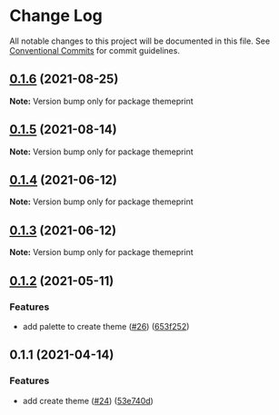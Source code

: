 # Change Log

All notable changes to this project will be documented in this file.
See [Conventional Commits](https://conventionalcommits.org) for commit guidelines.

## [0.1.6](https://github.com/themeprint/themeprint/compare/themeprint@0.1.5...themeprint@0.1.6) (2021-08-25)

**Note:** Version bump only for package themeprint





## [0.1.5](https://github.com/themeprint/themeprint/compare/themeprint@0.1.4...themeprint@0.1.5) (2021-08-14)

**Note:** Version bump only for package themeprint





## [0.1.4](https://github.com/themeprint/themeprint/compare/themeprint@0.1.3...themeprint@0.1.4) (2021-06-12)

**Note:** Version bump only for package themeprint





## [0.1.3](https://github.com/themeprint/themeprint/compare/themeprint@0.1.2...themeprint@0.1.3) (2021-06-12)

**Note:** Version bump only for package themeprint





## [0.1.2](https://github.com/themeprint/themeprint/compare/themeprint@0.1.1...themeprint@0.1.2) (2021-05-11)


### Features

* add palette to create theme ([#26](https://github.com/themeprint/themeprint/issues/26)) ([653f252](https://github.com/themeprint/themeprint/commit/653f252520c7c792eb08d2a9813245ccac8c7a09))





## 0.1.1 (2021-04-14)


### Features

* add create theme ([#24](https://github.com/themeprint/themeprint/issues/24)) ([53e740d](https://github.com/themeprint/themeprint/commit/53e740da4f05dd11ef6fe0a348529d36e53bf9dd))
